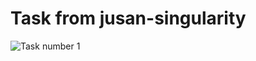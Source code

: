 # Task from jusan-singularity 

![Task number 1](https://ucarecdn.com/d3d5432f-9568-4abd-97c1-cb9de6bd9c4c/)